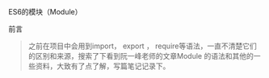 ES6的模块（Module）

前言
>  之前在项目中会用到import， export ， require等语法，一直不清楚它们的区别和来源，搜索了下看到阮一峰老师的文章Module 的语法和其他的一些资料，大致有了点了解，写篇笔记记录下。
